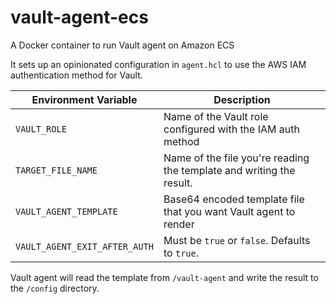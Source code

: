 # vault-agent-ecs

A Docker container to run Vault agent on Amazon ECS

It sets up an opinionated configuration in `agent.hcl` to use
the AWS IAM authentication method for Vault.

| Environment Variable | Description |
| --- | --- |
| `VAULT_ROLE` | Name of the Vault role configured with the IAM auth method |
| `TARGET_FILE_NAME` | Name of the file you're reading the template and writing the result. |
| `VAULT_AGENT_TEMPLATE` | Base64 encoded template file that you want Vault agent to render |
| `VAULT_AGENT_EXIT_AFTER_AUTH` | Must be `true` or `false`. Defaults to `true`. |

Vault agent will read the template from `/vault-agent` and write the result to the `/config` directory.